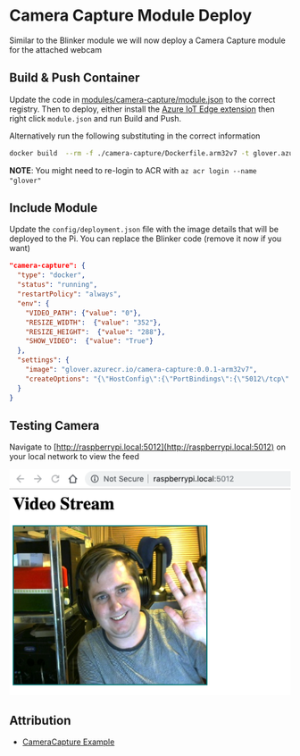 # Camera Capture Module Deploy

Similar to the Blinker module we will now deploy a Camera Capture module for the attached webcam

## Build & Push Container

Update the code in [modules/camera-capture/module.json](modules/camera-capture/module.json) to the correct registry. Then to deploy, either install the [Azure IoT Edge extension](https://github.com/microsoft/vscode-azure-iot-edge) then right click `module.json` and run Build and Push.

Alternatively run the following substituting in the correct information

```bash
docker build  --rm -f ./camera-capture/Dockerfile.arm32v7 -t glover.azurecr.io/camera-capture:0.0.1-arm32v7 ./camera-capture && docker push glover.azurecr.io/camera-capture:0.0.1-arm32v7
```

**NOTE**: You might need to re-login to ACR with `az acr login --name "glover"`

## Include Module

Update the `config/deployment.json` file with the image details that will be deployed to the Pi. You can replace the Blinker code (remove it now if you want)

```json
"camera-capture": {
  "type": "docker",
  "status": "running",
  "restartPolicy": "always",
  "env": {
    "VIDEO_PATH": {"value": "0"},
    "RESIZE_WIDTH":  {"value": "352"},
    "RESIZE_HEIGHT":  {"value": "288"},
    "SHOW_VIDEO":  {"value": "True"}
  },
  "settings": {
    "image": "glover.azurecr.io/camera-capture:0.0.1-arm32v7",
    "createOptions": "{\"HostConfig\":{\"PortBindings\":{\"5012\/tcp\":[{\"HostPort\":\"5012\"}]},\"Binds\":[\"\/dev\/video0:\/dev\/video0\"],\"Devices\":[{\"PathOnHost\":\"\/dev\/video0\",\"PathInContainer\":\"\/dev\/video0\",\"CgroupPermissions\":\"mrw\"}]}}"
  }
}
```

## Testing Camera

Navigate to [http://raspberrypi.local:5012](http://raspberrypi.local:5012) on your local network to view the feed

![Nathan Test Image 2](img/nathan-test-image-02.png)

## Attribution

* [CameraCapture Example](https://github.com/Azure-Samples/Custom-vision-service-iot-edge-raspberry-pi/tree/master/modules/CameraCapture)
